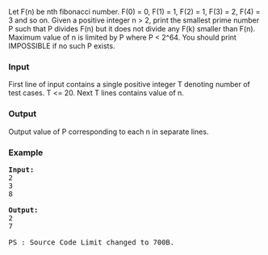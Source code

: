 <p>Let F(n) be nth fibonacci number. F(0) = 0, F(1) = 1, F(2) = 1, F(3) = 2, F(4) = 3 and so on. Given a positive integer n &gt; 2, print the smallest prime number P such that P divides F(n) but it does not divide any F(k) smaller than F(n). Maximum value of n is limited by P where P &lt; 2^64. You should print IMPOSSIBLE if no such P exists.</p>
<h3>Input</h3>
<p>First line of input contains a single positive integer T denoting number of test cases. T &lt;= 20. Next T lines contains value of n.</p>
<h3>Output</h3>
<p>Output value of P corresponding to each n in separate lines.</p>
<h3>Example</h3>
<pre><strong>Input:</strong><br>2<br>3<br>8<br><br><strong>Output:</strong><br>2<br>7<br><br>PS : Source Code Limit changed to 700B.<br></pre>
